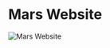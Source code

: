 # Mars Website
![Mars Website](https://github.com/LBBL96/web-scraping-challenge/Missions_to_Mars/Mars.png)

